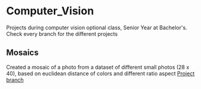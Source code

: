 # Computer_Vision
Projects during computer vision optional class, Senior Year at Bachelor's.
Check every branch for the different projects

## Mosaics
Created a mosaic of a photo from a dataset of different small photos (28 x 40), based on euclidean distance of colors and different ratio aspect
[Project branch](https://github.com/badeaadi/Computer_Vision/tree/mosaics)
